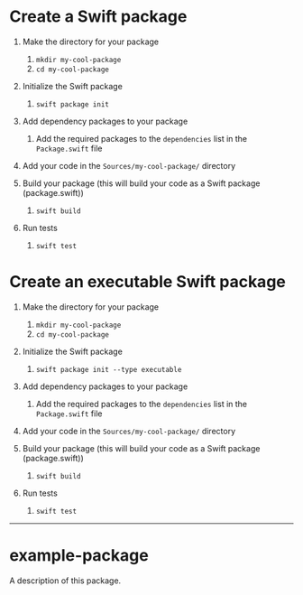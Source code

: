 # Create a Swift package
1) Make the directory for your package
   1) `mkdir my-cool-package`
   2) `cd my-cool-package`

2) Initialize the Swift package
    1) `swift package init`

3) Add dependency packages to your package
   1) Add the required packages to the `dependencies` list in the `Package.swift` file

4) Add your code in the `Sources/my-cool-package/` directory

5) Build your package (this will build your code as a Swift package (package.swift))
   1) `swift build`

6) Run tests
   1) `swift test`


# Create an executable Swift package
1) Make the directory for your package
   1) `mkdir my-cool-package`
   2) `cd my-cool-package`

2) Initialize the Swift package
    1) `swift package init --type executable`

3) Add dependency packages to your package
    1) Add the required packages to the `dependencies` list in the `Package.swift` file

5) Add your code in the `Sources/my-cool-package/` directory

6) Build your package (this will build your code as a Swift package (package.swift))
   1) `swift build`

7) Run tests
   1) `swift test`

---

# example-package

A description of this package.
